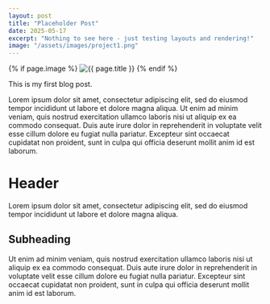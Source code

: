 ```yaml
---
layout: post
title: "Placeholder Post"
date: 2025-05-17
excerpt: "Nothing to see here - just testing layouts and rendering!"
image: "/assets/images/project1.png"
---
```


{% if page.image %}
  <img class="post-image" src="{{ page.image | relative_url }}" alt="{{ page.title }}">
{% endif %}

This is my first blog post.

Lorem ipsum dolor sit amet, consectetur adipiscing elit, sed do eiusmod tempor incididunt ut labore et dolore magna aliqua. Ut enim ad minim veniam, quis nostrud exercitation ullamco laboris nisi ut aliquip ex ea commodo consequat. Duis aute irure dolor in reprehenderit in voluptate velit esse cillum dolore eu fugiat nulla pariatur. Excepteur sint occaecat cupidatat non proident, sunt in culpa qui officia deserunt mollit anim id est laborum.

# Header

Lorem ipsum dolor sit amet, consectetur adipiscing elit, sed do eiusmod tempor incididunt ut labore et dolore magna aliqua.

## Subheading

Ut enim ad minim veniam, quis nostrud exercitation ullamco laboris nisi ut aliquip ex ea commodo consequat. Duis aute irure dolor in reprehenderit in voluptate velit esse cillum dolore eu fugiat nulla pariatur. Excepteur sint occaecat cupidatat non proident, sunt in culpa qui officia deserunt mollit anim id est laborum.
